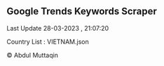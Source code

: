 

## Google Trends Keywords Scraper 
 
Last Update 28-03-2023 , 21:07:20

Country List :
VIETNAM.json



© Abdul Muttaqin 
